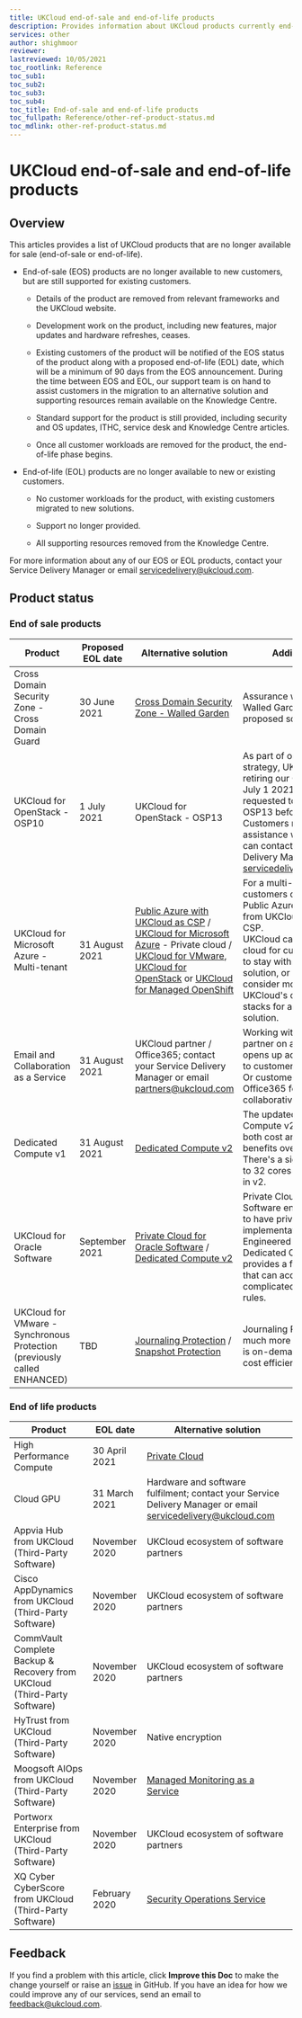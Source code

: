 ```yaml
---
title: UKCloud end-of-sale and end-of-life products
description: Provides information about UKCloud products currently end-of-sale (EOS) or end-of-life (EOL)
services: other
author: shighmoor
reviewer:
lastreviewed: 10/05/2021
toc_rootlink: Reference
toc_sub1: 
toc_sub2:
toc_sub3:
toc_sub4:
toc_title: End-of-sale and end-of-life products
toc_fullpath: Reference/other-ref-product-status.md
toc_mdlink: other-ref-product-status.md
---
```


# UKCloud end-of-sale and end-of-life products

## Overview

This articles provides a list of UKCloud products that are no longer available for sale (end-of-sale or end-of-life).

- End-of-sale (EOS) products are no longer available to new customers, but are still supported for existing customers.

  - Details of the product are removed from relevant frameworks and the UKCloud website.

  - Development work on the product, including new features, major updates and hardware refreshes, ceases.

  - Existing customers of the product will be notified of the EOS status of the product along with a proposed end-of-life (EOL) date, which will be a minimum of 90 days from the EOS announcement. During the time between EOS and EOL, our support team is on hand to assist customers in the migration to an alternative solution and supporting resources remain available on the Knowledge Centre.

  - Standard support for the product is still provided, including security and OS updates, ITHC, service desk and Knowledge Centre articles.

  - Once all customer workloads are removed for the product, the end-of-life phase begins.

- End-of-life (EOL) products are no longer available to new or existing customers.

  - No customer workloads for the product, with existing customers migrated to new solutions.

  - Support no longer provided.

  - All supporting resources removed from the Knowledge Centre.

For more information about any of our EOS or EOL products, contact your Service Delivery Manager or email <servicedelivery@ukcloud.com>.

## Product status

### End of sale products

Product | Proposed EOL date | Alternative solution | Additional notes
--------|-------------------|----------------------|-----------------
Cross Domain Security Zone - Cross Domain Guard | 30 June 2021 | [Cross Domain Security Zone - Walled Garden](../cdsz/cdsz-sd.md) | Assurance wrap required for Walled Garden to ensure the proposed solution is secure.
UKCloud for OpenStack - OSP10 | 1 July 2021 | UKCloud for OpenStack - OSP13 | As part of our evergreening strategy, UKCloud will be retiring our OSP10 region on July 1 2021. Customers are requested to migrate to OSP13 before this date. Customers requiring assistance with this process can contact their Service Delivery Manager or email <servicedelivery@ukcloud.com>.
UKCloud for Microsoft Azure - Multi-tenant | 31 August 2021 | [Public Azure with UKCloud as CSP](../azure/azs-how-use-ukc-csp.md) / [UKCloud for Microsoft Azure](../azure/azs-sd.md) - Private cloud / [UKCloud for VMware](../vmware/vmw-sd.md), [UKCloud for OpenStack](../openstack/ostack-sd.md)  or [UKCloud for Managed OpenShift](../openshift/oshift-sd.md) | For a multi-tenant solution, customers can migrate to Public Azure with support from UKCloud, a Tier 1 direct CSP.<br>UKCloud can offer private cloud for customers wanting to stay with a Microsoft solution, or customers may consider moving to one of UKCloud's other technology stacks for a multi-tenant solution.
Email and Collaboration as a Service | 31 August 2021 | UKCloud partner / Office365; contact your Service Delivery Manager or email <partners@ukcloud.com> | Working with a UKCloud partner on a Zimbra solution opens up additional benefits to customers.<br>Or customers can move to Office365 for a much richer collaborative experience.
Dedicated Compute v1 | 31 August 2021 | [Dedicated Compute v2](../dedicated-compute/dc-sd.md) | The updated Dedicated Compute v2 service offers both cost and performance benefits over the v1 service. There's a significant increase to 32 cores and 512GiB RAM in v2.
UKCloud for Oracle Software | September 2021 | [Private Cloud for Oracle Software](../private-cloud/prc-sd-orcl.md) / [Dedicated Compute v2](../dedicated-compute/dc-sd.md) | Private Cloud for Oracle Software enables customers to have private implementations of Oracle's Engineered Systems.<br>Dedicated Compute v2 provides a flexible solution that can accommodate complicated Oracle licensing rules.
UKCloud for VMware - Synchronous Protection (previously called ENHANCED) | TBD | [Journaling Protection](../vmware/vmw-sco-journaling-protection.md) / [Snapshot Protection](../vmware/vmw-sco-snapshot-protection.md) | Journaling Protection offers a much more resilient solution, is on-demand and is more cost efficient.

### End of life products

Product | EOL date | Alternative solution
--------|----------|---------------------
High Performance Compute | 30 April 2021 | [Private Cloud](../private-cloud/prc-sd.md)
Cloud GPU | 31 March 2021 | Hardware and software fulfilment; contact your Service Delivery Manager or email <servicedelivery@ukcloud.com>
Appvia Hub from UKCloud (Third-Party Software) | November 2020 | UKCloud ecosystem of software partners
Cisco AppDynamics from UKCloud (Third-Party Software) | November 2020 | UKCloud ecosystem of software partners
CommVault Complete Backup & Recovery from UKCloud (Third-Party Software) | November 2020 | UKCloud ecosystem of software partners
HyTrust from UKCloud (Third-Party Software) | November 2020 | Native encryption
Moogsoft AIOps from UKCloud (Third-Party Software) | November 2020 | [Managed Monitoring as a Service](../managed-services/man-monitoring-sco.md)
Portworx Enterprise from UKCloud (Third-Party Software) | November 2020 | UKCloud ecosystem of software partners
XQ Cyber CyberScore from UKCloud (Third-Party Software) | February 2020 | [Security Operations Service](../soc/soc-sd.md)

## Feedback

If you find a problem with this article, click **Improve this Doc** to make the change yourself or raise an [issue](https://github.com/UKCloud/documentation/issues) in GitHub. If you have an idea for how we could improve any of our services, send an email to <feedback@ukcloud.com>.
